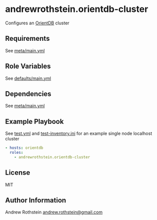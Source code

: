 andrewrothstein.orientdb-cluster
=========

Configures an [OrientDB](http://orientdb.com/) cluster

Requirements
------------

See [meta/main.yml](meta/main.yml)

Role Variables
--------------

See [defaults/main.yml](defaults/main.yml)

Dependencies
------------

See [meta/main.yml](meta/main.yml)

Example Playbook
----------------

See [test.yml](test.yml) and [test-inventory.ini](test-inventory.ini) for an example single node localhost cluster

```yml
- hosts: orientdb
  roles:
    - andrewrothstein.orientdb-cluster
```

License
-------

MIT

Author Information
------------------

Andrew Rothstein <andrew.rothstein@gmail.com>
